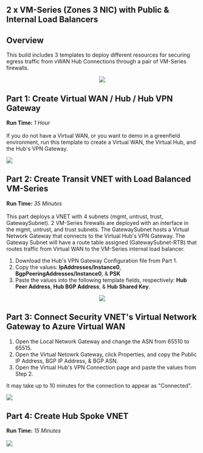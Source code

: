 ## 2 x VM-Series (Zones 3 NIC) with Public & Internal Load Balancers

## Overview
This build includes 3 templates to deploy different resources for securing egress traffic from vWAN Hub Connections through a pair of VM-Series firewalls.
<p align="center">
<img src="https://raw.githubusercontent.com/wwce/azure-arm/master/Azure-Common-Deployments/v1/images/2fw_3nic_zone_intlb_extlb_vwan.png">
</p>

## Part 1: Create Virtual WAN / Hub / Hub VPN Gateway
**Run Time:** *1 Hour*
</br>
</br>
If you do not have a Virtual WAN, or you want to demo in a greenfield environment, run this template to create a Virtual WAN, the Virtual Hub, and the Hub's VPN Gateway.

[<img src="http://azuredeploy.net/deploybutton.png"/>](https://portal.azure.com/#create/Microsoft.Template/uri/https%3A%2F%2Fraw.githubusercontent.com%2Fwwce%2Fazure-arm%2Fmaster%2FAzure-Common-Deployments%2Fv1%2F2fw_3nic_zone_intlb_extlb_vwan%2Fpart1_vwan.json)

## Part 2: Create Transit VNET with Load Balanced VM-Series
**Run Time:** *35 Minutes*
</br>
</br>
This part deploys a VNET with 4 subnets (mgmt, untrust, trust, GatewaySubnet). 2 VM-Series firewalls are deployed with an interface in the mgmt, untrust, and trust subnets.  The GatewaySubnet hosts a Virtual Network Gateway that connects to the Virtual Hub's VPN Gateway.  The Gateway Subnet will have a route table assigned (GatewaySubnet-RTB) that routes traffic from Virtual WAN to the VM-Series internal load balancer.

1. Download the Hub's VPN Gateway Configuration file from Part 1.
2. Copy the values: **IpAddresses/Instance0**, **BgpPeeringAddresses/Instance0**, & **PSK** 
3. Paste the values into the following template fields, respectively: **Hub Peer Address**, **Hub BGP Address**, & **Hub Shared Key**.
  
<p align="center">
<img src="https://raw.githubusercontent.com/wwce/azure-arm/master/Azure-Common-Deployments/v1/images/2fw_3nic_zone_intlb_extlb_vwan_vpn_config.png">
</p>


## Part 3: Connect Security VNET's Virtual Network Gateway to Azure Virtual WAN
1. Open the Local Network Gateway and change the ASN from 65510 to 65515.
2. Open the Virtual Netowrk Gateway, click Properties, and copy the Public IP Address, BGP IP Address, & BGP ASN.
3. Open the Virtual Hub's VPN Connection page and paste the values from Step 2.

It may take up to 10 minutes for the connection to appear as "Connected".

[<img src="http://azuredeploy.net/deploybutton.png"/>](https://portal.azure.com/#create/Microsoft.Template/uri/https%3A%2F%2Fraw.githubusercontent.com%2Fwwce%2Fazure-arm%2Fmaster%2FAzure-Common-Deployments%2Fv1%2F2fw_3nic_zone_intlb_extlb_vwan%2Fpart2_security.json)

## Part 4: Create Hub Spoke VNET
**Run Time:** *15 Minutes*
</br>
</br>
[<img src="http://azuredeploy.net/deploybutton.png"/>](https://portal.azure.com/#create/Microsoft.Template/uri/https%3A%2F%2Fraw.githubusercontent.com%2Fwwce%2Fazure-arm%2Fmaster%2FAzure-Common-Deployments%2Fv1%2F2fw_3nic_zone_intlb_extlb_vwan%2Fpart3_spoke.json)

